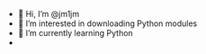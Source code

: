 - 👋 Hi, I’m @jm1jm
- 👀 I’m interested in downloading Python modules
- 🌱 I’m currently learning Python
-

<!---
jm1jm/jm1jm is a ✨ special ✨ repository because its `README.md` (this file) appears on your GitHub profile.
You can click the Preview link to take a look at your changes.
--->
